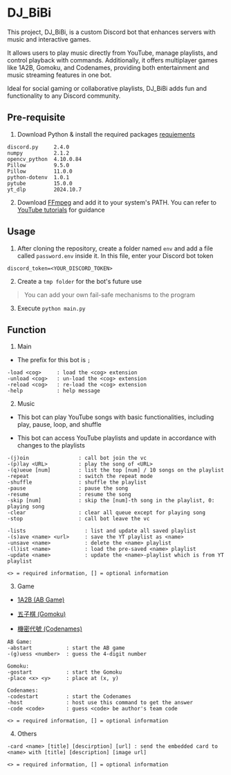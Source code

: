 # DJ_BiBi

This project, DJ_BiBi, is a custom Discord bot that enhances servers with music and interactive games.

It allows users to play music directly from YouTube, manage playlists, and control playback with commands. Additionally, it offers multiplayer games like 1A2B, Gomoku, and Codenames, providing both entertainment and music streaming features in one bot.

Ideal for social gaming or collaborative playlists, DJ_BiBi adds fun and functionality to any Discord community.

## Pre-requisite

1. Download Python & install the required packages [requiements](https://github.com/patrick0314/DJ_BiBi/blob/main/requirements.txt)
```
discord.py     2.4.0
numpy          2.1.2
opencv_python  4.10.0.84
Pillow         9.5.0
Pillow         11.0.0
python-dotenv  1.0.1
pytube         15.0.0
yt_dlp         2024.10.7
```

2. Download [FFmpeg](https://ffmpeg.org/download.html#build-windows) and add it to your system's PATH. You can refer to [YouTube tutorials](https://youtu.be/hHfzHVuRx7k?t=150) for guidance

## Usage

1. After cloning the repository, create a folder named `env` and add a file called `password.env` inside it. In this file, enter your Discord bot token
```
discord_token=<YOUR_DISCORD_TOKEN>
```

2. Create a `tmp folder` for the bot's future use

> You can add your own fail-safe mechanisms to the program

3. Execute `python main.py`

## Function

1. Main

* The prefix for this bot is `;`

```
-load <cog>     : load the <cog> extension
-unload <cog>   : un-load the <cog> extension
-reload <cog>   : re-load the <cog> extension
-help           : help message
```

2. Music

* This bot can play YouTube songs with basic functionalities, including play, pause, loop, and shuffle

* This bot can access YouTube playlists and update in accordance with changes to the playlists

```
-(j)oin                : call bot join the vc
-(p)lay <URL>          : play the song of <URL>
-(q)ueue [num]         : list the top [num] / 10 songs on the playlist
-repeat                : switch the repeat mode
-shuffle               : shuffle the playlist
-pause                 : pause the song
-resume                : resume the song
-skip [num]            : skip the [num]-th song in the playlist, 0: playing song
-clear                 : clear all queue except for playing song
-stop                  : call bot leave the vc

-lists                   : list and update all saved playlist
-(s)ave <name> <url>     : save the YT playlist as <name>
-unsave <name>           : delete the <name> playlist
-(l)ist <name>           : load the pre-saved <name> playlist
-update <name>           : update the <name>-playlist which is from YT playlist

<> = required information, [] = optional information
```

3. Game

* [1A2B (AB Game)](https://zh.wikipedia.org/zh-tw/1A2B)

* [五子棋 (Gomoku)](https://zh.wikipedia.org/zh-tw/%E4%BA%94%E5%AD%90%E6%A3%8B)

* [機密代號 (Codenames)](https://en.wikipedia.org/wiki/Codenames_(board_game))

```
AB Game:
-abstart           : start the AB game
-(g)uess <number>  : guess the 4-digit number

Gomoku:
-gostart           : start the Gomoku
-place <x> <y>     : place at (x, y)

Codenames:
-codestart         : start the Codenames
-host              : host use this command to get the answer
-code <code>       : guess <code> be author's team code

<> = required information, [] = optional information
```

4. Others

```
-card <name> [title] [descirption] [url] : send the embedded card to <name> with [title] [description] [image url]

<> = required information, [] = optional information
```
